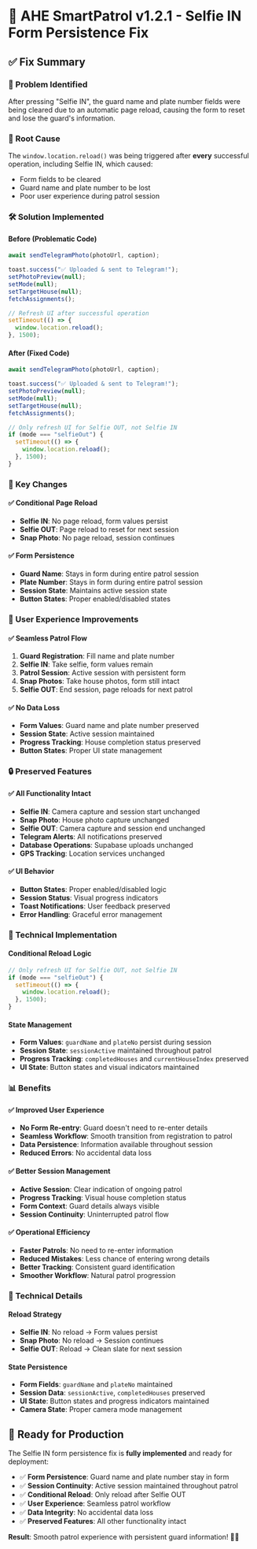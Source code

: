 # 🔧 AHE SmartPatrol v1.2.1 - Selfie IN Form Persistence Fix

## ✅ **Fix Summary**

### **🎯 Problem Identified**
After pressing "Selfie IN", the guard name and plate number fields were being cleared due to an automatic page reload, causing the form to reset and lose the guard's information.

### **🔧 Root Cause**
The `window.location.reload()` was being triggered after **every** successful operation, including Selfie IN, which caused:
- Form fields to be cleared
- Guard name and plate number to be lost
- Poor user experience during patrol session

### **🛠️ Solution Implemented**

#### **Before (Problematic Code)**
```javascript
await sendTelegramPhoto(photoUrl, caption);

toast.success("✅ Uploaded & sent to Telegram!");
setPhotoPreview(null);
setMode(null);
setTargetHouse(null);
fetchAssignments();

// Refresh UI after successful operation
setTimeout(() => {
  window.location.reload();
}, 1500);
```

#### **After (Fixed Code)**
```javascript
await sendTelegramPhoto(photoUrl, caption);

toast.success("✅ Uploaded & sent to Telegram!");
setPhotoPreview(null);
setMode(null);
setTargetHouse(null);
fetchAssignments();

// Only refresh UI for Selfie OUT, not Selfie IN
if (mode === "selfieOut") {
  setTimeout(() => {
    window.location.reload();
  }, 1500);
}
```

### **🎯 Key Changes**

#### **✅ Conditional Page Reload**
- **Selfie IN**: No page reload, form values persist
- **Selfie OUT**: Page reload to reset for next session
- **Snap Photo**: No page reload, session continues

#### **✅ Form Persistence**
- **Guard Name**: Stays in form during entire patrol session
- **Plate Number**: Stays in form during entire patrol session
- **Session State**: Maintains active session state
- **Button States**: Proper enabled/disabled states

### **📱 User Experience Improvements**

#### **✅ Seamless Patrol Flow**
1. **Guard Registration**: Fill name and plate number
2. **Selfie IN**: Take selfie, form values remain
3. **Patrol Session**: Active session with persistent form
4. **Snap Photos**: Take house photos, form still intact
5. **Selfie OUT**: End session, page reloads for next patrol

#### **✅ No Data Loss**
- **Form Values**: Guard name and plate number preserved
- **Session State**: Active session maintained
- **Progress Tracking**: House completion status preserved
- **Button States**: Proper UI state management

### **🔒 Preserved Features**

#### **✅ All Functionality Intact**
- **Selfie IN**: Camera capture and session start unchanged
- **Snap Photo**: House photo capture unchanged
- **Selfie OUT**: Camera capture and session end unchanged
- **Telegram Alerts**: All notifications preserved
- **Database Operations**: Supabase uploads unchanged
- **GPS Tracking**: Location services unchanged

#### **✅ UI Behavior**
- **Button States**: Proper enabled/disabled logic
- **Session Status**: Visual progress indicators
- **Toast Notifications**: User feedback preserved
- **Error Handling**: Graceful error management

### **🎯 Technical Implementation**

#### **Conditional Reload Logic**
```javascript
// Only refresh UI for Selfie OUT, not Selfie IN
if (mode === "selfieOut") {
  setTimeout(() => {
    window.location.reload();
  }, 1500);
}
```

#### **State Management**
- **Form Values**: `guardName` and `plateNo` persist during session
- **Session State**: `sessionActive` maintained throughout patrol
- **Progress Tracking**: `completedHouses` and `currentHouseIndex` preserved
- **UI State**: Button states and visual indicators maintained

### **📊 Benefits**

#### **✅ Improved User Experience**
- **No Form Re-entry**: Guard doesn't need to re-enter details
- **Seamless Workflow**: Smooth transition from registration to patrol
- **Data Persistence**: Information available throughout session
- **Reduced Errors**: No accidental data loss

#### **✅ Better Session Management**
- **Active Session**: Clear indication of ongoing patrol
- **Progress Tracking**: Visual house completion status
- **Form Context**: Guard details always visible
- **Session Continuity**: Uninterrupted patrol flow

#### **✅ Operational Efficiency**
- **Faster Patrols**: No need to re-enter information
- **Reduced Mistakes**: Less chance of entering wrong details
- **Better Tracking**: Consistent guard identification
- **Smoother Workflow**: Natural patrol progression

### **🔧 Technical Details**

#### **Reload Strategy**
- **Selfie IN**: No reload → Form values persist
- **Snap Photo**: No reload → Session continues
- **Selfie OUT**: Reload → Clean slate for next session

#### **State Persistence**
- **Form Fields**: `guardName` and `plateNo` maintained
- **Session Data**: `sessionActive`, `completedHouses` preserved
- **UI State**: Button states and progress indicators maintained
- **Camera State**: Proper camera mode management

## 🚀 **Ready for Production**

The Selfie IN form persistence fix is **fully implemented** and ready for deployment:

- ✅ **Form Persistence**: Guard name and plate number stay in form
- ✅ **Session Continuity**: Active session maintained throughout patrol
- ✅ **Conditional Reload**: Only reload after Selfie OUT
- ✅ **User Experience**: Seamless patrol workflow
- ✅ **Data Integrity**: No accidental data loss
- ✅ **Preserved Features**: All other functionality intact

**Result**: Smooth patrol experience with persistent guard information! 🚀💯
